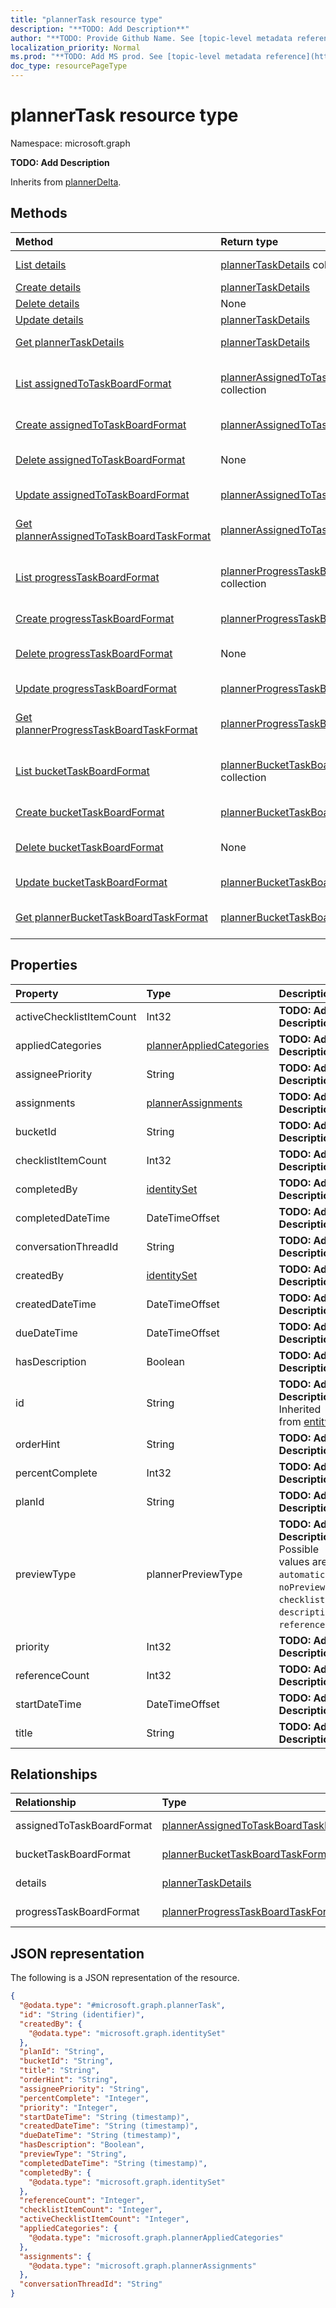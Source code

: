 ```yaml
---
title: "plannerTask resource type"
description: "**TODO: Add Description**"
author: "**TODO: Provide Github Name. See [topic-level metadata reference](https://msgo.azurewebsites.net/add/document/guidelines/metadata.html#topic-level-metadata)**"
localization_priority: Normal
ms.prod: "**TODO: Add MS prod. See [topic-level metadata reference](https://msgo.azurewebsites.net/add/document/guidelines/metadata.html#topic-level-metadata)**"
doc_type: resourcePageType
---
```


# plannerTask resource type


Namespace: microsoft.graph

**TODO: Add Description**


Inherits from [plannerDelta](../resources/plannerdelta.md).

## Methods
|Method|Return type|Description|
|:---|:---|:---|
|[List details](../api/plannertask-list-details.md)|[plannerTaskDetails](../resources/plannertaskdetails.md) collection|Get the plannerTaskDetails from the details navigation property.|
|[Create details](../api/plannertask-post-details.md)|[plannerTaskDetails](../resources/plannertaskdetails.md)|Create a new details object.|
|[Delete details](../api/plannertask-delete-details.md)|None|Delete a [plannerTaskDetails](../resources/plannertaskdetails.md) object.|
|[Update details](../api/plannertask-update-details.md)|[plannerTaskDetails](../resources/plannertaskdetails.md)|Update the properties of a details object.|
|[Get plannerTaskDetails](../api/plannertaskdetails-get.md)|[plannerTaskDetails](../resources/plannertaskdetails.md)|Read the properties and relationships of a [plannerTaskDetails](../resources/plannertaskdetails.md) object.|
|[List assignedToTaskBoardFormat](../api/plannertask-list-assignedtotaskboardformat.md)|[plannerAssignedToTaskBoardTaskFormat](../resources/plannerassignedtotaskboardtaskformat.md) collection|Get the plannerAssignedToTaskBoardTaskFormats from the assignedToTaskBoardFormat navigation property.|
|[Create assignedToTaskBoardFormat](../api/plannertask-post-assignedtotaskboardformat.md)|[plannerAssignedToTaskBoardTaskFormat](../resources/plannerassignedtotaskboardtaskformat.md)|Create a new assignedToTaskBoardFormat object.|
|[Delete assignedToTaskBoardFormat](../api/plannertask-delete-assignedtotaskboardformat.md)|None|Delete an [plannerAssignedToTaskBoardTaskFormat](../resources/plannerassignedtotaskboardtaskformat.md) object.|
|[Update assignedToTaskBoardFormat](../api/plannertask-update-assignedtotaskboardformat.md)|[plannerAssignedToTaskBoardTaskFormat](../resources/plannerassignedtotaskboardtaskformat.md)|Update the properties of an assignedToTaskBoardFormat object.|
|[Get plannerAssignedToTaskBoardTaskFormat](../api/plannerassignedtotaskboardtaskformat-get.md)|[plannerAssignedToTaskBoardTaskFormat](../resources/plannerassignedtotaskboardtaskformat.md)|Read the properties and relationships of a [plannerAssignedToTaskBoardTaskFormat](../resources/plannerassignedtotaskboardtaskformat.md) object.|
|[List progressTaskBoardFormat](../api/plannertask-list-progresstaskboardformat.md)|[plannerProgressTaskBoardTaskFormat](../resources/plannerprogresstaskboardtaskformat.md) collection|Get the plannerProgressTaskBoardTaskFormats from the progressTaskBoardFormat navigation property.|
|[Create progressTaskBoardFormat](../api/plannertask-post-progresstaskboardformat.md)|[plannerProgressTaskBoardTaskFormat](../resources/plannerprogresstaskboardtaskformat.md)|Create a new progressTaskBoardFormat object.|
|[Delete progressTaskBoardFormat](../api/plannertask-delete-progresstaskboardformat.md)|None|Delete a [plannerProgressTaskBoardTaskFormat](../resources/plannerprogresstaskboardtaskformat.md) object.|
|[Update progressTaskBoardFormat](../api/plannertask-update-progresstaskboardformat.md)|[plannerProgressTaskBoardTaskFormat](../resources/plannerprogresstaskboardtaskformat.md)|Update the properties of a progressTaskBoardFormat object.|
|[Get plannerProgressTaskBoardTaskFormat](../api/plannerprogresstaskboardtaskformat-get.md)|[plannerProgressTaskBoardTaskFormat](../resources/plannerprogresstaskboardtaskformat.md)|Read the properties and relationships of a [plannerProgressTaskBoardTaskFormat](../resources/plannerprogresstaskboardtaskformat.md) object.|
|[List bucketTaskBoardFormat](../api/plannertask-list-buckettaskboardformat.md)|[plannerBucketTaskBoardTaskFormat](../resources/plannerbuckettaskboardtaskformat.md) collection|Get the plannerBucketTaskBoardTaskFormats from the bucketTaskBoardFormat navigation property.|
|[Create bucketTaskBoardFormat](../api/plannertask-post-buckettaskboardformat.md)|[plannerBucketTaskBoardTaskFormat](../resources/plannerbuckettaskboardtaskformat.md)|Create a new bucketTaskBoardFormat object.|
|[Delete bucketTaskBoardFormat](../api/plannertask-delete-buckettaskboardformat.md)|None|Delete a [plannerBucketTaskBoardTaskFormat](../resources/plannerbuckettaskboardtaskformat.md) object.|
|[Update bucketTaskBoardFormat](../api/plannertask-update-buckettaskboardformat.md)|[plannerBucketTaskBoardTaskFormat](../resources/plannerbuckettaskboardtaskformat.md)|Update the properties of a bucketTaskBoardFormat object.|
|[Get plannerBucketTaskBoardTaskFormat](../api/plannerbuckettaskboardtaskformat-get.md)|[plannerBucketTaskBoardTaskFormat](../resources/plannerbuckettaskboardtaskformat.md)|Read the properties and relationships of a [plannerBucketTaskBoardTaskFormat](../resources/plannerbuckettaskboardtaskformat.md) object.|

## Properties
|Property|Type|Description|
|:---|:---|:---|
|activeChecklistItemCount|Int32|**TODO: Add Description**|
|appliedCategories|[plannerAppliedCategories](../resources/plannerappliedcategories.md)|**TODO: Add Description**|
|assigneePriority|String|**TODO: Add Description**|
|assignments|[plannerAssignments](../resources/plannerassignments.md)|**TODO: Add Description**|
|bucketId|String|**TODO: Add Description**|
|checklistItemCount|Int32|**TODO: Add Description**|
|completedBy|[identitySet](../resources/identityset.md)|**TODO: Add Description**|
|completedDateTime|DateTimeOffset|**TODO: Add Description**|
|conversationThreadId|String|**TODO: Add Description**|
|createdBy|[identitySet](../resources/identityset.md)|**TODO: Add Description**|
|createdDateTime|DateTimeOffset|**TODO: Add Description**|
|dueDateTime|DateTimeOffset|**TODO: Add Description**|
|hasDescription|Boolean|**TODO: Add Description**|
|id|String|**TODO: Add Description** Inherited from [entity](../resources/entity.md)|
|orderHint|String|**TODO: Add Description**|
|percentComplete|Int32|**TODO: Add Description**|
|planId|String|**TODO: Add Description**|
|previewType|plannerPreviewType|**TODO: Add Description**. Possible values are: `automatic`, `noPreview`, `checklist`, `description`, `reference`.|
|priority|Int32|**TODO: Add Description**|
|referenceCount|Int32|**TODO: Add Description**|
|startDateTime|DateTimeOffset|**TODO: Add Description**|
|title|String|**TODO: Add Description**|

## Relationships
|Relationship|Type|Description|
|:---|:---|:---|
|assignedToTaskBoardFormat|[plannerAssignedToTaskBoardTaskFormat](../resources/plannerassignedtotaskboardtaskformat.md)|**TODO: Add Description**|
|bucketTaskBoardFormat|[plannerBucketTaskBoardTaskFormat](../resources/plannerbuckettaskboardtaskformat.md)|**TODO: Add Description**|
|details|[plannerTaskDetails](../resources/plannertaskdetails.md)|**TODO: Add Description**|
|progressTaskBoardFormat|[plannerProgressTaskBoardTaskFormat](../resources/plannerprogresstaskboardtaskformat.md)|**TODO: Add Description**|

## JSON representation
The following is a JSON representation of the resource.
<!-- {
  "blockType": "resource",
  "keyProperty": "id",
  "@odata.type": "microsoft.graph.plannerTask",
  "baseType": "microsoft.graph.plannerDelta",
  "openType": false
}
-->
``` json
{
  "@odata.type": "#microsoft.graph.plannerTask",
  "id": "String (identifier)",
  "createdBy": {
    "@odata.type": "microsoft.graph.identitySet"
  },
  "planId": "String",
  "bucketId": "String",
  "title": "String",
  "orderHint": "String",
  "assigneePriority": "String",
  "percentComplete": "Integer",
  "priority": "Integer",
  "startDateTime": "String (timestamp)",
  "createdDateTime": "String (timestamp)",
  "dueDateTime": "String (timestamp)",
  "hasDescription": "Boolean",
  "previewType": "String",
  "completedDateTime": "String (timestamp)",
  "completedBy": {
    "@odata.type": "microsoft.graph.identitySet"
  },
  "referenceCount": "Integer",
  "checklistItemCount": "Integer",
  "activeChecklistItemCount": "Integer",
  "appliedCategories": {
    "@odata.type": "microsoft.graph.plannerAppliedCategories"
  },
  "assignments": {
    "@odata.type": "microsoft.graph.plannerAssignments"
  },
  "conversationThreadId": "String"
}
```

